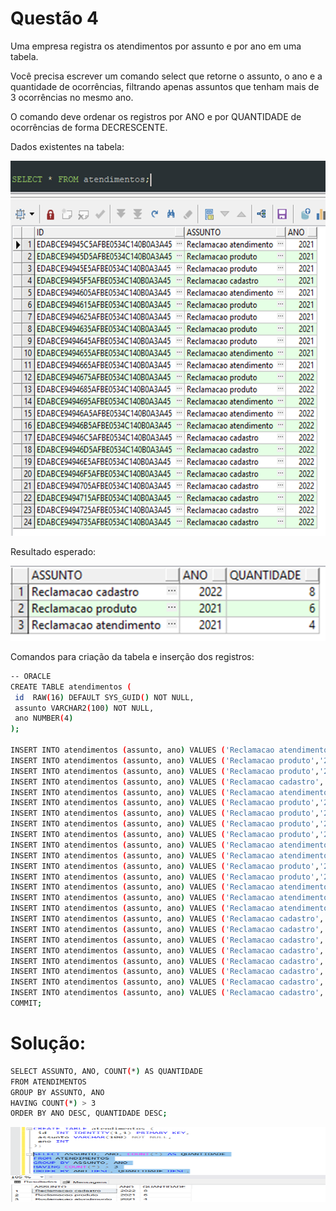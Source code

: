 # Questão 4


Uma empresa registra os atendimentos por assunto e por ano em uma tabela.

Você precisa escrever um comando select que retorne o assunto, o ano e a quantidade de ocorrências, filtrando apenas assuntos que tenham mais de 3 ocorrências no mesmo ano.

O comando deve ordenar os registros por ANO e por QUANTIDADE de ocorrências de forma DECRESCENTE.

Dados existentes na tabela:

<p align="center">
	<img src="../assets/dados_existentes.png" alt="csharp" title="C#" width="900" height="600">
</p>

Resultado esperado:
 
<p align="center">
	<img src="../assets/resultadoesperado.png" alt="csharp" title="C#" width="550" height="120">
</p>

Comandos para criação da tabela e inserção dos registros:

```bash
-- ORACLE
CREATE TABLE atendimentos (
 id  RAW(16) DEFAULT SYS_GUID() NOT NULL,
 assunto VARCHAR2(100) NOT NULL,
 ano NUMBER(4)
);

INSERT INTO atendimentos (assunto, ano) VALUES ('Reclamacao atendimento','2021');
INSERT INTO atendimentos (assunto, ano) VALUES ('Reclamacao produto','2021');
INSERT INTO atendimentos (assunto, ano) VALUES ('Reclamacao produto','2021');
INSERT INTO atendimentos (assunto, ano) VALUES ('Reclamacao cadastro','2021');
INSERT INTO atendimentos (assunto, ano) VALUES ('Reclamacao atendimento','2021');
INSERT INTO atendimentos (assunto, ano) VALUES ('Reclamacao produto','2021');
INSERT INTO atendimentos (assunto, ano) VALUES ('Reclamacao produto','2021');
INSERT INTO atendimentos (assunto, ano) VALUES ('Reclamacao produto','2021');
INSERT INTO atendimentos (assunto, ano) VALUES ('Reclamacao produto','2021');
INSERT INTO atendimentos (assunto, ano) VALUES ('Reclamacao atendimento','2021');
INSERT INTO atendimentos (assunto, ano) VALUES ('Reclamacao atendimento','2021');
INSERT INTO atendimentos (assunto, ano) VALUES ('Reclamacao produto','2022');
INSERT INTO atendimentos (assunto, ano) VALUES ('Reclamacao produto','2022');
INSERT INTO atendimentos (assunto, ano) VALUES ('Reclamacao atendimento','2022');
INSERT INTO atendimentos (assunto, ano) VALUES ('Reclamacao atendimento','2022');
INSERT INTO atendimentos (assunto, ano) VALUES ('Reclamacao atendimento','2022');
INSERT INTO atendimentos (assunto, ano) VALUES ('Reclamacao cadastro','2022');
INSERT INTO atendimentos (assunto, ano) VALUES ('Reclamacao cadastro','2022');
INSERT INTO atendimentos (assunto, ano) VALUES ('Reclamacao cadastro','2022');
INSERT INTO atendimentos (assunto, ano) VALUES ('Reclamacao cadastro','2022');
INSERT INTO atendimentos (assunto, ano) VALUES ('Reclamacao cadastro','2022');
INSERT INTO atendimentos (assunto, ano) VALUES ('Reclamacao cadastro','2022');
INSERT INTO atendimentos (assunto, ano) VALUES ('Reclamacao cadastro','2022');
INSERT INTO atendimentos (assunto, ano) VALUES ('Reclamacao cadastro','2022');
COMMIT;


```

# Solução:


```bash
SELECT ASSUNTO, ANO, COUNT(*) AS QUANTIDADE
FROM ATENDIMENTOS
GROUP BY ASSUNTO, ANO
HAVING COUNT(*) > 3
ORDER BY ANO DESC, QUANTIDADE DESC;

```

<p align="center">
	<img src="../assets/havingquery.png" alt="csharp" title="C#" width="550" height="120">
</p>
